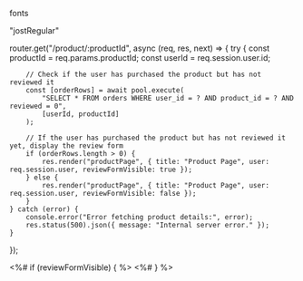 fonts

"jostRegular"


<!-- logic for checking product hav reviwed or not  -->

router.get("/product/:productId", async (req, res, next) => {
    try {
        const productId = req.params.productId;
        const userId = req.session.user.id;

        // Check if the user has purchased the product but has not reviewed it
        const [orderRows] = await pool.execute(
            "SELECT * FROM orders WHERE user_id = ? AND product_id = ? AND reviewed = 0",
            [userId, productId]
        );

        // If the user has purchased the product but has not reviewed it yet, display the review form
        if (orderRows.length > 0) {
            res.render("productPage", { title: "Product Page", user: req.session.user, reviewFormVisible: true });
        } else {
            res.render("productPage", { title: "Product Page", user: req.session.user, reviewFormVisible: false });
        }
    } catch (error) {
        console.error("Error fetching product details:", error);
        res.status(500).json({ message: "Internal server error." });
    }
});


<!-- front end check for product review ----------- -->

<%# if (reviewFormVisible) { %>
    <!-- Display review form (input box and stars) here -->
<%# } %>

